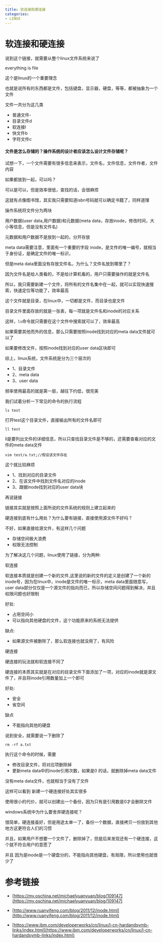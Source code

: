 ```yaml
---
title: 软连接和硬连接
categories: 
- LINUX
---
```


# 软连接和硬连接

说到这个链接，就需要从整个linux文件系统来说了

everything is file

这个是linux的一个重要理念

也就是说所有的东西都是文件，包括键盘，显示器，硬盘，等等，都被抽象为一个文件

文件一共分为这几类

- 普通文件-
- 目录文件d
- 软连接l
- 快文件b 
- 字符文件c


#### 文件是怎么存储的？操作系统的设计者应该怎么设计文件存储呢？

试想一下，一个文件需要有很多信息来表示，文件名，文件信息，文件作者，文件内容

如果都放到一起，可以吗？

可以是可以，但是效率很低，查找的话，会很麻烦

这就有点像图书馆，其实我只需要知道isbn号码就可以确定书籍了，同样道理

操作系统将文件分为两块

用户数据(user data,用户数据)和元数据(meta data，存放inode，修改时间，大小等信息，但是没有文件名)

元数据和用户数据不是放到一起的，分开存放



meta data需要注意，里面有一个重要的字段 inode，是文件的唯一编号，就相当于身份证，是确定文件的唯一标识，

但是meta data里面没有存放文件名，为什么？文件名放到哪里了？


因为文件名是给人类看的，不是给计算机看的，用户只需要操作的就是文件名

所以，我只需要新建一个文件，将所有的文件名集中在一起，就可以实现快速搜索，快速定位等功能了，效率最高

这个文件就是目录，在linux中，一切都是文件，而目录也是文件

目录文件里面存放的就是一张表，每一项就是文件名和inode的对应关系

这样，`ls`命令就只需要在这个文件中搜索就可以了，效率最高

如果需要其他而外的信息，那么只需要按照inode找到对应的meta data文件就可以了

如果要修改文件，按照inode找到对应的user data区块即可

综上，linux系统，文件系统是分为三个层次的

- 1、目录文件
- 2、meta data
- 3、user data

频率使用最高的就是第一层，越往下约低，很完美

我们试着分析一下常见的命令的执行流程

```
ls test
```
打开test这个目录文件，直接输出所有的文件名即可

```
ll test
```
ll是要列出文件的详细信息，所以只查找目录文件是不够的，还需要查看对应的文件的meta data文件

```
vim test/a.txt;//假设该文件存在
```
这个就比较麻烦
- 1、找到对应的目录文件
- 2、在该文件中找到文件名对应的inode
- 3、跟据inode找到对应的user data块




再说链接

链接其实就是按照上面所说的文件系统的规则上建立起来的

硬连接到底有什么用处？为什么要有链接，直接使用源文件不好吗？

不好，如果直接给源文件，有这样几个问题

- 存储空间极大浪费
- 权限无法控制

为了解决这几个问题，linux使用了链接，分为两种:

软连接

软连接本质就是创建一个新的文件,这里说的新的文件的定义是创建了一个新的inode号，因为在linux中，inode是文件的唯一标示，meta data里面随意写，user data部分仅仅是一个源文件的指向而已，所以存储空间问题得到解决，并且权限问题也好限制

好处:
- 占用空间小
- 可以指向其他硬盘的文件，这个功能原来的系统无法提供

缺点:
- 如果源文件被删除了，那么软连接也就没用了，有风险

硬连接

硬连接的玩法就和软连接不同了

硬连接的本质其实就是在对应的目录文件下面添加了一项，对应的inode就是源文件了，并且将inode引用数量加上一个即可

好处:
- 安全
- 省空间

缺点
- 不能指向其他的硬盘

说到安全，就需要说一下删除了

```
rm -rf a.txt
```
执行这个命令的时候，需要

- 修改目录文件，将对应项删除掉
- 更新meta data中的inode引用次数，如果是0 的话，就删除掉meta data文件

没有meta data文件，也就相当于没有了文件

这样可以看到 新建一个硬连接好处其实很多

使用很小的代价，就可以创建出一个备份，因为只有是引用数是0才会删除文件


windows系统中为什么要舍弃硬连接呢？

很简单，硬连接虽好，但是用途太单一了，备份一个数据，直接拷贝一份放到其他地方这更符合人们的习惯

并且，如果用户不想要一个文件了，删除掉了，但是后来发现还有一个硬连接，这个就不符合用户的意愿了

并且 因为是inode是一个硬盘分的，不能指向其他硬盘，有局限，所以使用也就很少了








# 参考链接

- [https://my.oschina.net/michaelyuanyuan/blog/109147](https://my.oschina.net/michaelyuanyuan/blog/109147)
- [http://www.ruanyifeng.com/blog/2011/12/inode.html](http://www.ruanyifeng.com/blog/2011/12/inode.html)








- [https://www.ibm.com/developerworks/cn/linux/l-cn-hardandsymb-links/index.html](https://www.ibm.com/developerworks/cn/linux/l-cn-hardandsymb-links/index.html)